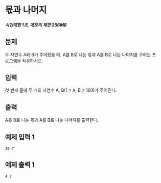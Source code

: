 # 몫과 나머지

##### 시간제한 1초, 메모리 제한 256MB

## 문제

두 자연수 A와 B가 주어졌을 때, A를 B로 나눈 몫과 A를 B로 나눈 나머지를 구하는 프로그램을 작성하시오.



## 입력

첫 번째 줄에 두 개의 자연수 A, B(1 ≤ A, B ≤ 100)가 주어진다. 



## 출력

A를 B로 나눈 몫과 A를 B로 나눈 나머지를 출력한다.



## 예제 입력 1

```
30 7
```



## 예제 출력 1

```
4 2
```


